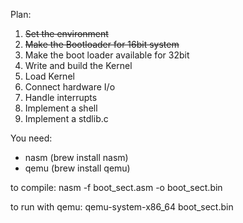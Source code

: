 Plan:
1. ~~Set the environment~~
2. ~~Make the Bootloader for 16bit system~~
3. Make the boot loader available for 32bit
4. Write and build the Kernel
5. Load Kernel
6. Connect hardware I/o
7. Handle interrupts
8. Implement a shell
9. Implement a stdlib.c

You need:
- nasm (brew install nasm)
- qemu (brew install qemu)

to compile:
nasm -f boot_sect.asm -o boot_sect.bin

to run with qemu:
qemu-system-x86_64 boot_sect.bin
